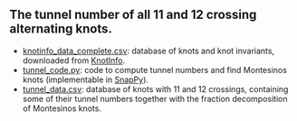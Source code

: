 ## The tunnel number of all 11 and 12 crossing alternating knots.

* [knotinfo_data_complete.csv](./knotinfo_data_complete.csv): database of knots and knot invariants, downloaded from [KnotInfo](https://www.indiana.edu/~knotinfo/).
* [tunnel_code.py](./tunnel_code.py): code to compute tunnel numbers and find Montesinos knots (implementable in [SnapPy](https://www.math.uic.edu/t3m/SnapPy/)).
* [tunnel_data.csv](./tunnel_data.csv): database of knots with 11 and 12 crossings, containing some of their tunnel numbers together with the fraction decomposition of Montesinos knots.
